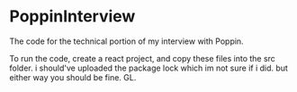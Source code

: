 # PoppinInterview

The code for the technical portion of my interview with Poppin.

To run the code, create a react project, and copy these files into the src folder. i should've uploaded the package lock which im not sure if i did. but either way you should be fine. GL.
